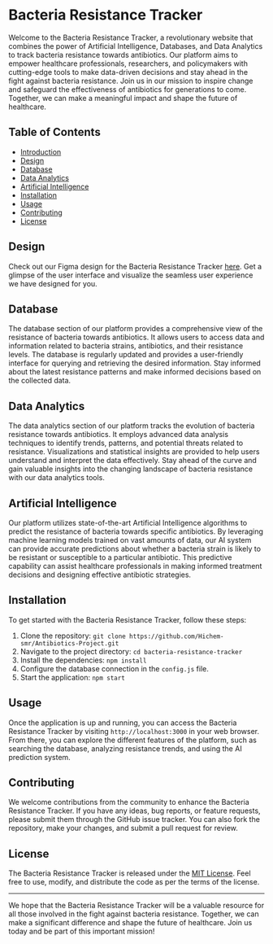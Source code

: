 # Bacteria Resistance Tracker

Welcome to the Bacteria Resistance Tracker, a revolutionary website that combines the power of Artificial Intelligence, Databases, and Data Analytics to track bacteria resistance towards antibiotics. Our platform aims to empower healthcare professionals, researchers, and policymakers with cutting-edge tools to make data-driven decisions and stay ahead in the fight against bacteria resistance. Join us in our mission to inspire change and safeguard the effectiveness of antibiotics for generations to come. Together, we can make a meaningful impact and shape the future of healthcare.

## Table of Contents
- [Introduction](#bacteria-resistance-tracker)
- [Design](#design)
- [Database](#database)
- [Data Analytics](#data-analytics)
- [Artificial Intelligence](#artificial-intelligence)
- [Installation](#installation)
- [Usage](#usage)
- [Contributing](#contributing)
- [License](#license)



## Design

Check out our Figma design for the Bacteria Resistance Tracker [here](https://www.figma.com/file/ktk07lwEoQNlIXc2uqzsrT/Biotia-WEBSITE?type=design&node-id=0%3A1&t=rQFThKi2X3PxfvPw-1). Get a glimpse of the user interface and visualize the seamless user experience we have designed for you.

## Database

The database section of our platform provides a comprehensive view of the resistance of bacteria towards antibiotics. It allows users to access data and information related to bacteria strains, antibiotics, and their resistance levels. The database is regularly updated and provides a user-friendly interface for querying and retrieving the desired information. Stay informed about the latest resistance patterns and make informed decisions based on the collected data.

## Data Analytics

The data analytics section of our platform tracks the evolution of bacteria resistance towards antibiotics. It employs advanced data analysis techniques to identify trends, patterns, and potential threats related to resistance. Visualizations and statistical insights are provided to help users understand and interpret the data effectively. Stay ahead of the curve and gain valuable insights into the changing landscape of bacteria resistance with our data analytics tools.

## Artificial Intelligence

Our platform utilizes state-of-the-art Artificial Intelligence algorithms to predict the resistance of bacteria towards specific antibiotics. By leveraging machine learning models trained on vast amounts of data, our AI system can provide accurate predictions about whether a bacteria strain is likely to be resistant or susceptible to a particular antibiotic. This predictive capability can assist healthcare professionals in making informed treatment decisions and designing effective antibiotic strategies.

## Installation

To get started with the Bacteria Resistance Tracker, follow these steps:

1. Clone the repository: `git clone https://github.com/Hichem-smr/Antibiotics-Project.git`
2. Navigate to the project directory: `cd bacteria-resistance-tracker`
3. Install the dependencies: `npm install`
4. Configure the database connection in the `config.js` file.
5. Start the application: `npm start`

## Usage

Once the application is up and running, you can access the Bacteria Resistance Tracker by visiting `http://localhost:3000` in your web browser. From there, you can explore the different features of the platform, such as searching the database, analyzing resistance trends, and using the AI prediction system.

## Contributing

We welcome contributions from the community to enhance the Bacteria Resistance Tracker. If you have any ideas, bug reports, or feature requests, please submit them through the GitHub issue tracker. You can also fork the repository, make your changes, and submit a pull request for review.

## License

The Bacteria Resistance Tracker is released under the [MIT License](LICENSE). Feel free to use, modify, and distribute the code as per the terms of the license.

---

We hope that the Bacteria Resistance Tracker will be a valuable resource for all those involved in the fight against bacteria resistance. Together, we can make a significant difference and shape the future of healthcare. Join us today and be part of this important mission!
